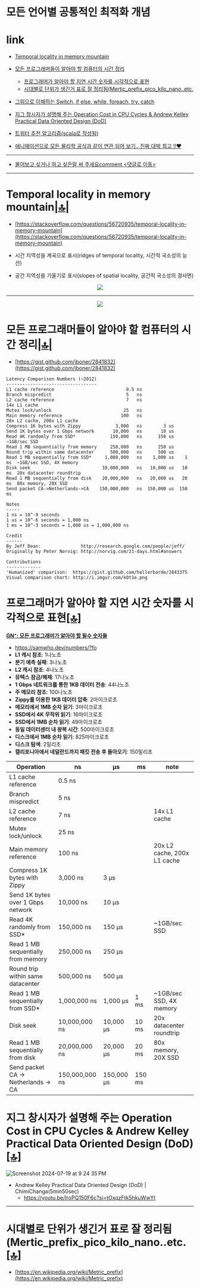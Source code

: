# 모든 언어별 공통적인 최적화 개념

# link

- [Temporal locality in memory mountain](#temporal-locality-in-memory-mountain)
- [모든 프로그래머들이 알아야 할 컴퓨터의 시간 정리](#모든-프로그래머들이-알아야-할-컴퓨터의-시간-정리)
  - [프로그래머가 알아야 할 지연 시간 숫자를 시각적으로 표현](#프로그래머가-알아야-할-지연-시간-숫자를-시각적으로-표현)
  - [시대별로 단위가 생긴거 표로 잘 정리됨(Mertic_prefix_pico_kilo_nano..etc.](#시대별로-단위가-생긴거-표로-잘-정리됨mertic_prefix_pico_kilo_nanoetc)

- [그림으로 이해하는 Switch, if else, while, foreach, try, catch](#그림으로-이해하는-switch-if-else-while-foreach-try-catch)
- [지그 창시자가 설명해 주는 Operation Cost in CPU Cycles & Andrew Kelley Practical Data Oriented Design (DoD)](#지그-창시자가-설명해-주는-operation-cost-in-cpu-cycles--andrew-kelley-practical-data-oriented-design-dod)

- [트위터 추천 알고리즘(scala로 작성됨)](#트위터-추천-알고리즘scala로-작성됨)
- [애니매이션으로 모든 물리학 공식과 같이 연관 되어 보기.. 진짜 대박 최고 !!❤](#애니매이션으로-모든-물리학-공식과-같이-연관-되어-보기-진짜-대박-최고-)

<hr />

- [물어보고 싶거나 하고 싶은말 써 주세요comment <댓글로 이동>](#comment)

<hr />

# Temporal locality in memory mountain[|🔝|](#link)
- [https://stackoverflow.com/questions/56720935/temporal-locality-in-memory-mountain](https://stackoverflow.com/questions/56720935/temporal-locality-in-memory-mountain)

- 시간 지역성을 계곡으로 표시(ridges of temporal locality, 시간적 국소성의 능선)
- 공간 지역성을 기울기로 표시(slopes of spatial locality, 공간적 국소성의 경사면)

<div align="center">
  <img src="https://github.com/user-attachments/assets/b1b1c634-ba57-46c7-bc46-b7f40bfd5b6c" />
</div>

<hr>

<p align="center">
  <img src="https://i.imgur.com/k0t1e.png" />
</p>

# 모든 프로그래머들이 알아야 할 컴퓨터의 시간 정리[|🔝|](#link)

- [https://gist.github.com/jboner/2841832](https://gist.github.com/jboner/2841832)

```
Latency Comparison Numbers (~2012)
----------------------------------
L1 cache reference                           0.5 ns
Branch mispredict                            5   ns
L2 cache reference                           7   ns                      14x L1 cache
Mutex lock/unlock                           25   ns
Main memory reference                      100   ns                      20x L2 cache, 200x L1 cache
Compress 1K bytes with Zippy             3,000   ns        3 us
Send 1K bytes over 1 Gbps network       10,000   ns       10 us
Read 4K randomly from SSD*             150,000   ns      150 us          ~1GB/sec SSD
Read 1 MB sequentially from memory     250,000   ns      250 us
Round trip within same datacenter      500,000   ns      500 us
Read 1 MB sequentially from SSD*     1,000,000   ns    1,000 us    1 ms  ~1GB/sec SSD, 4X memory
Disk seek                           10,000,000   ns   10,000 us   10 ms  20x datacenter roundtrip
Read 1 MB sequentially from disk    20,000,000   ns   20,000 us   20 ms  80x memory, 20X SSD
Send packet CA->Netherlands->CA    150,000,000   ns  150,000 us  150 ms

Notes
-----
1 ns = 10^-9 seconds
1 us = 10^-6 seconds = 1,000 ns
1 ms = 10^-3 seconds = 1,000 us = 1,000,000 ns

Credit
------
By Jeff Dean:               http://research.google.com/people/jeff/
Originally by Peter Norvig: http://norvig.com/21-days.html#answers

Contributions
-------------
'Humanized' comparison:  https://gist.github.com/hellerbarde/2843375
Visual comparison chart: http://i.imgur.com/k0t1e.png
``` 

# 프로그래머가 알아야 할 지연 시간 숫자를 시각적으로 표현[[🔝]](#link)
**[GN⁺: 모든 프로그래머가 알아야 할 필수 숫자들](<https://news.hada.io/topic?id=13749&utm_source=discord&utm_medium=bot&utm_campaign=1480>)**
  - https://samwho.dev/numbers/?fo
- **L1 캐시 참조**: 1나노초  
- **분기 예측 실패**: 3나노초  
- **L2 캐시 참조**: 4나노초  
- **뮤텍스 잠금/해제**: 17나노초  
- **1 Gbps 네트워크를 통한 1KB 데이터 전송**: 44나노초  
- **주 메모리 참조**: 100나노초  
- **Zippy를 이용한 1KB 데이터 압축**: 2마이크로초
- **메모리에서 1MB 순차 읽기**: 3마이크로초
- **SSD에서 4K 무작위 읽기**: 16마이크로초
- **SSD에서 1MB 순차 읽기**: 49마이크로초
- **동일 데이터센터 내 왕복 시간**: 500마이크로초
- **디스크에서 1MB 순차 읽기**: 825마이크로초
- **디스크 탐색**: 2밀리초
- **캘리포니아에서 네덜란드까지 패킷 전송 후 돌아오기**: 150밀리초

|Operation|ns|µs|ms|note|
|-|-|-|-|-|
|L1 cache reference|0.5 ns||||
|Branch mispredict|5 ns||||
|L2 cache reference|7 ns|||14x L1 cache|
|Mutex lock/unlock|25 ns||||
|Main memory reference|100 ns|||20x L2 cache, 200x L1 cache|
|Compress 1K bytes with Zippy|3,000 ns|3 µs|||
|Send 1K bytes over 1 Gbps network|10,000 ns|10 µs|||
|Read 4K randomly from SSD*|150,000 ns|150 µs||~1GB/sec SSD|
|Read 1 MB sequentially from memory|250,000 ns|250 µs|||
|Round trip within same datacenter|500,000 ns|500 µs|||
|Read 1 MB sequentially from SSD*|1,000,000 ns|1,000 µs|1 ms|~1GB/sec SSD, 4X memory|
|Disk seek|10,000,000 ns|10,000 µs|10 ms|20x datacenter roundtrip|
|Read 1 MB sequentially from disk|20,000,000 ns|20,000 µs|20 ms|80x memory, 20X SSD|
|Send packet CA -> Netherlands -> CA|150,000,000 ns|150,000 µs|150 ms||


# 지그 창시자가 설명해 주는 Operation Cost in CPU Cycles & Andrew Kelley Practical Data Oriented Design (DoD)[[🔝]](#link)

![Screenshot 2024-07-19 at 9 24 35 PM](https://github.com/user-attachments/assets/e863900c-6bf1-4a83-8585-0150d514c5f3)

- Andrew Kelley Practical Data Oriented Design (DoD) | ChimiChanga(5min50sec)
  - https://youtu.be/IroPQ150F6c?si=tOxqzFtk5hkuWwYt 

<hr />


# 시대별로 단위가 생긴거 표로 잘 정리됨(Mertic_prefix_pico_kilo_nano..etc.[[🔝]](#link)

- [https://en.wikipedia.org/wiki/Metric_prefix](https://en.wikipedia.org/wiki/Metric_prefix)

<table class="wikitable" style="padding: 0; text-align: center; width: 0">
<tbody><tr>
<th colspan="2">Prefix</th>
<th rowspan="2">Base 10
</th>
<th rowspan="2"><a href="/wiki/Decimal" title="Decimal">Decimal</a>
</th>
<th rowspan="2">Adoption<br /><sup id="cite_ref-3" class="reference"><a href="#cite_note-3">&#91;nb 1&#93;</a></sup>
</th></tr>
<tr>
<th>Name</th>
<th>Symbol
</th></tr>
<tr>
<td>quetta</td>
<td>Q</td>
<td style="text-align:left;"><a href="/wiki/Orders_of_magnitude_(numbers)#1030" title="Orders of magnitude (numbers)">10<sup>30</sup></a>
</td>
<td style="text-align:right; font-variant-numeric: tabular-nums;"><span style="white-space:nowrap">1<span style="margin-left:0.25em">000</span><span style="margin-left:0.25em">000</span><span style="margin-left:0.25em">000</span><span style="margin-left:0.25em">000</span><span style="margin-left:0.25em">000</span><span style="margin-left:0.25em">000</span><span style="margin-left:0.25em">000</span><span style="margin-left:0.25em">000</span><span style="margin-left:0.25em">000</span><span style="margin-left:0.25em">000</span></span></td>
<td rowspan="2">2022<sup id="cite_ref-newUnitAdoption_4-0" class="reference"><a href="#cite_note-newUnitAdoption-4">&#91;3&#93;</a></sup>
</td></tr>
<tr>
<td>ronna</td>
<td>R</td>
<td style="text-align:left;"><a href="/wiki/Orders_of_magnitude_(numbers)#1027" title="Orders of magnitude (numbers)">10<sup>27</sup></a>
</td>
<td style="text-align:right; font-variant-numeric: tabular-nums;"><span style="white-space:nowrap">1<span style="margin-left:0.25em">000</span><span style="margin-left:0.25em">000</span><span style="margin-left:0.25em">000</span><span style="margin-left:0.25em">000</span><span style="margin-left:0.25em">000</span><span style="margin-left:0.25em">000</span><span style="margin-left:0.25em">000</span><span style="margin-left:0.25em">000</span><span style="margin-left:0.25em">000</span></span>
</td></tr>
<tr>
<td>yotta</td>
<td>Y</td>
<td style="text-align:left;"><a href="/wiki/Orders_of_magnitude_(numbers)#1024" title="Orders of magnitude (numbers)">10<sup>24</sup></a>
</td>
<td style="text-align:right; font-variant-numeric: tabular-nums;"><span style="white-space:nowrap">1<span style="margin-left:0.25em">000</span><span style="margin-left:0.25em">000</span><span style="margin-left:0.25em">000</span><span style="margin-left:0.25em">000</span><span style="margin-left:0.25em">000</span><span style="margin-left:0.25em">000</span><span style="margin-left:0.25em">000</span><span style="margin-left:0.25em">000</span></span></td>
<td rowspan="2">1991
</td></tr>
<tr>
<td>zetta</td>
<td>Z</td>
<td style="text-align:left;"><a href="/wiki/Orders_of_magnitude_(numbers)#1021" title="Orders of magnitude (numbers)">10<sup>21</sup></a>
</td>
<td style="text-align:right; font-variant-numeric: tabular-nums;"><span style="white-space:nowrap">1<span style="margin-left:0.25em">000</span><span style="margin-left:0.25em">000</span><span style="margin-left:0.25em">000</span><span style="margin-left:0.25em">000</span><span style="margin-left:0.25em">000</span><span style="margin-left:0.25em">000</span><span style="margin-left:0.25em">000</span></span>
</td></tr>
<tr>
<td>exa</td>
<td>E</td>
<td style="text-align:left;"><a href="/wiki/Orders_of_magnitude_(numbers)#1018" title="Orders of magnitude (numbers)">10<sup>18</sup></a>
</td>
<td style="text-align:right; font-variant-numeric: tabular-nums;"><span style="white-space:nowrap">1<span style="margin-left:0.25em">000</span><span style="margin-left:0.25em">000</span><span style="margin-left:0.25em">000</span><span style="margin-left:0.25em">000</span><span style="margin-left:0.25em">000</span><span style="margin-left:0.25em">000</span></span></td>
<td rowspan="2">1975<sup id="cite_ref-5" class="reference"><a href="#cite_note-5">&#91;4&#93;</a></sup>
</td></tr>
<tr>
<td>peta</td>
<td>P</td>
<td style="text-align:left;"><a href="/wiki/Orders_of_magnitude_(numbers)#1015" title="Orders of magnitude (numbers)">10<sup>15</sup></a>
</td>
<td style="text-align:right; font-variant-numeric: tabular-nums;"><span style="white-space:nowrap">1<span style="margin-left:0.25em">000</span><span style="margin-left:0.25em">000</span><span style="margin-left:0.25em">000</span><span style="margin-left:0.25em">000</span><span style="margin-left:0.25em">000</span></span>
</td></tr>
<tr>
<td>tera</td>
<td>T</td>
<td style="text-align:left;"><a href="/wiki/Orders_of_magnitude_(numbers)#1012" title="Orders of magnitude (numbers)">10<sup>12</sup></a>
</td>
<td style="text-align:right; font-variant-numeric: tabular-nums;"><span style="white-space:nowrap">1<span style="margin-left:0.25em">000</span><span style="margin-left:0.25em">000</span><span style="margin-left:0.25em">000</span><span style="margin-left:0.25em">000</span></span></td>
<td rowspan="2">1960
</td></tr>
<tr>
<td><a href="/wiki/Giga-" title="Giga-">giga</a></td>
<td>G</td>
<td style="text-align:left;"><a href="/wiki/1,000,000,000" title="1,000,000,000">10<sup>9</sup></a>
</td>
<td style="text-align:right; font-variant-numeric: tabular-nums;"><span style="white-space:nowrap">1<span style="margin-left:0.25em">000</span><span style="margin-left:0.25em">000</span><span style="margin-left:0.25em">000</span></span>
</td></tr>
<tr>
<td><a href="/wiki/Mega-" title="Mega-">mega</a></td>
<td>M</td>
<td style="text-align:left;"><a href="/wiki/1,000,000" title="1,000,000">10<sup>6</sup></a>
</td>
<td style="text-align:right; font-variant-numeric: tabular-nums;"><span style="white-space:nowrap">1<span style="margin-left:0.25em">000</span><span style="margin-left:0.25em">000</span></span></td>
<td>1873
</td></tr>
<tr>
<td><a href="/wiki/Kilo-" title="Kilo-">kilo</a></td>
<td>k</td>
<td style="text-align:left;"><a href="/wiki/1000_(number)" title="1000 (number)">10<sup>3</sup></a>
</td>
<td style="text-align:right; font-variant-numeric: tabular-nums;"><span style="white-space:nowrap">1<span style="margin-left:0.25em">000</span></span></td>
<td rowspan="3">1795
</td></tr>
<tr>
<td><a href="/wiki/Hecto-" title="Hecto-">hecto</a></td>
<td>h</td>
<td style="text-align:left;"><a href="/wiki/100" title="100">10<sup>2</sup></a></td>
<td style="text-align:right; font-variant-numeric: tabular-nums;">100
</td></tr>
<tr>
<td><a href="/wiki/Deca-" title="Deca-">deca</a></td>
<td>da</td>
<td style="text-align:left;"><a href="/wiki/10" title="10">10<sup>1</sup></a></td>
<td style="text-align:right; font-variant-numeric: tabular-nums;">10
</td></tr>
<tr style="background:#EAECF0;color:black;">
<td>—</td>
<td>—</td>
<td style="text-align:left;"><a href="/wiki/1" title="1">10<sup>0</sup></a></td>
<td style="font-variant-numeric: tabular-nums;">1</td>
<td>—
</td></tr>
<tr>
<td><a href="/wiki/Deci-" title="Deci-">deci</a></td>
<td>d</td>
<td style="text-align:left;"><a href="/wiki/Orders_of_magnitude_(numbers)#10-1" title="Orders of magnitude (numbers)">10<sup>−1</sup></a>
</td>
<td style="text-align:left; font-variant-numeric: tabular-nums;">0.1</td>
<td rowspan="3">1795
</td></tr>
<tr>
<td><a href="/wiki/Centi-" title="Centi-">centi</a></td>
<td>c</td>
<td style="text-align:left;"><a href="/wiki/Orders_of_magnitude_(numbers)#10−2" title="Orders of magnitude (numbers)">10<sup>−2</sup></a>
</td>
<td style="text-align:left; font-variant-numeric: tabular-nums;">0.01
</td></tr>
<tr>
<td><a href="/wiki/Milli-" title="Milli-">milli</a></td>
<td>m</td>
<td style="text-align:left;"><a href="/wiki/Orders_of_magnitude_(numbers)#10−3" title="Orders of magnitude (numbers)">10<sup>−3</sup></a>
</td>
<td style="text-align:left; font-variant-numeric: tabular-nums;">0.001
</td></tr>
<tr>
<td><a href="/wiki/Micro-" title="Micro-">micro</a></td>
<td>μ</td>
<td style="text-align:left;"><a href="/wiki/Orders_of_magnitude_(numbers)#10−6" title="Orders of magnitude (numbers)">10<sup>−6</sup></a>
</td>
<td style="text-align:left; font-variant-numeric: tabular-nums;"><span style="white-space:nowrap">0.000<span style="margin-left:0.25em">001</span></span></td>
<td>1873
</td></tr>
<tr>
<td><a href="/wiki/Nano-" title="Nano-">nano</a></td>
<td>n</td>
<td style="text-align:left;"><a href="/wiki/Orders_of_magnitude_(numbers)#10−9" title="Orders of magnitude (numbers)">10<sup>−9</sup></a>
</td>
<td style="text-align:left; font-variant-numeric: tabular-nums;"><span style="white-space:nowrap">0.000<span style="margin-left:0.25em">000</span><span style="margin-left:0.25em">001</span></span></td>
<td rowspan="2">1960
</td></tr>
<tr>
<td>pico</td>
<td>p</td>
<td style="text-align:left;"><a href="/wiki/Orders_of_magnitude_(numbers)#10−12" title="Orders of magnitude (numbers)">10<sup>−12</sup></a>
</td>
<td style="text-align:left; font-variant-numeric: tabular-nums;"><span style="white-space:nowrap">0.000<span style="margin-left:0.25em">000</span><span style="margin-left:0.25em">000</span><span style="margin-left:0.25em">001</span></span>
</td></tr>
<tr>
<td>femto</td>
<td>f</td>
<td style="text-align:left;"><a href="/wiki/Orders_of_magnitude_(numbers)#10−15" title="Orders of magnitude (numbers)">10<sup>−15</sup></a>
</td>
<td style="text-align:left; font-variant-numeric: tabular-nums;"><span style="white-space:nowrap">0.000<span style="margin-left:0.25em">000</span><span style="margin-left:0.25em">000</span><span style="margin-left:0.25em">000</span><span style="margin-left:0.25em">001</span></span></td>
<td rowspan="2">1964
</td></tr>
<tr>
<td>atto</td>
<td>a</td>
<td style="text-align:left;"><a href="/wiki/Orders_of_magnitude_(numbers)#10−18" title="Orders of magnitude (numbers)">10<sup>−18</sup></a>
</td>
<td style="text-align:left; font-variant-numeric: tabular-nums;"><span style="white-space:nowrap">0.000<span style="margin-left:0.25em">000</span><span style="margin-left:0.25em">000</span><span style="margin-left:0.25em">000</span><span style="margin-left:0.25em">000</span><span style="margin-left:0.25em">001</span></span>
</td></tr>
<tr>
<td>zepto</td>
<td>z</td>
<td style="text-align:left;"><a href="/wiki/Orders_of_magnitude_(numbers)#10−21" title="Orders of magnitude (numbers)">10<sup>−21</sup></a>
</td>
<td style="text-align:left; font-variant-numeric: tabular-nums;"><span style="white-space:nowrap">0.000<span style="margin-left:0.25em">000</span><span style="margin-left:0.25em">000</span><span style="margin-left:0.25em">000</span><span style="margin-left:0.25em">000</span><span style="margin-left:0.25em">000</span><span style="margin-left:0.25em">001</span></span></td>
<td rowspan="2">1991
</td></tr>
<tr>
<td>yocto</td>
<td>y</td>
<td style="text-align:left;"><a href="/wiki/Orders_of_magnitude_(numbers)#10−24" title="Orders of magnitude (numbers)">10<sup>−24</sup></a>
</td>
<td style="text-align:left; font-variant-numeric: tabular-nums;"><span style="white-space:nowrap">0.000<span style="margin-left:0.25em">000</span><span style="margin-left:0.25em">000</span><span style="margin-left:0.25em">000</span><span style="margin-left:0.25em">000</span><span style="margin-left:0.25em">000</span><span style="margin-left:0.25em">000</span><span style="margin-left:0.25em">001</span></span>
</td></tr>
<tr>
<td>ronto</td>
<td>r</td>
<td style="text-align:left;"><a href="/wiki/Orders_of_magnitude_(numbers)#10−27" title="Orders of magnitude (numbers)">10<sup>−27</sup></a>
</td>
<td style="text-align:left; font-variant-numeric: tabular-nums;"><span style="white-space:nowrap">0.000<span style="margin-left:0.25em">000</span><span style="margin-left:0.25em">000</span><span style="margin-left:0.25em">000</span><span style="margin-left:0.25em">000</span><span style="margin-left:0.25em">000</span><span style="margin-left:0.25em">000</span><span style="margin-left:0.25em">000</span><span style="margin-left:0.25em">001</span></span></td>
<td rowspan="2">2022<sup id="cite_ref-newUnitAdoption_4-1" class="reference"><a href="#cite_note-newUnitAdoption-4">&#91;3&#93;</a></sup>
</td></tr>
<tr>
<td>quecto</td>
<td>q</td>
<td style="text-align:left;"><a href="/wiki/Orders_of_magnitude_(numbers)#10−30" title="Orders of magnitude (numbers)">10<sup>−30</sup></a>
</td>
<td style="text-align:left; font-variant-numeric: tabular-nums;"><span style="white-space:nowrap">0.000<span style="margin-left:0.25em">000</span><span style="margin-left:0.25em">000</span><span style="margin-left:0.25em">000</span><span style="margin-left:0.25em">000</span><span style="margin-left:0.25em">000</span><span style="margin-left:0.25em">000</span><span style="margin-left:0.25em">000</span><span style="margin-left:0.25em">000</span><span style="margin-left:0.25em">001</span></span>
</td></tr>
<tr>
<td style="text-align: left;" colspan="5">
<dl><dt>Notes</dt></dl>
<div class="reflist">
<div class="mw-references-wrap"><ol class="references">
<li id="cite_note-3"><span class="mw-cite-backlink"><b><a href="#cite_ref-3">^</a></b></span> <span class="reference-text">Prefixes adopted before 1960 already existed before SI. The introduction of the <a href="/wiki/Centimetre%E2%80%93gram%E2%80%93second_system_of_units" title="Centimetre–gram–second system of units">CGS system</a> was in 1873.</span>
</li>
</ol></div></div>
</td></tr></tbody></table>

- [https://en.wikipedia.org/wiki/Metric_prefix](https://en.wikipedia.org/wiki/Metric_prefix)

<hr>


- [https://ko.m.wikipedia.org/wiki/%EB%B0%80%EB%A6%AC](https://ko.m.wikipedia.org/wiki/%EB%B0%80%EB%A6%AC)

<table class="toccolours"><caption><b><a href="/wiki/SI_%EC%A0%91%EB%91%90%EC%96%B4" title="SI 접두어">SI 접두어</a></b><br><span style="font-size:small;"><span class="noprint plainlinks plainlinksneverexpand" style="white-space:nowrap; font-weight:normal; font-size:smaller; ;"><a href="/wiki/%ED%8B%80:SI_%EC%A0%91%EB%91%90%EC%96%B4" title="틀:SI 접두어"><span title="이 틀을 보기" style=";">v</span></a> <span style="font-size:smaller;">•</span> <a href="/w/index.php?title=%ED%8B%80%ED%86%A0%EB%A1%A0:SI_%EC%A0%91%EB%91%90%EC%96%B4&amp;action=edit&amp;redlink=1" class="new" title="틀토론:SI 접두어 (없는 문서)"><span title="이 틀에 대한 토론" style=";">d</span></a> <span style="font-size:smaller;">•</span> <a class="external text" href="https://ko.wikipedia.org/w/index.php?title=%ED%8B%80:SI_%EC%A0%91%EB%91%90%EC%96%B4&amp;action=edit"><span title="이 틀을 편집할 수 있습니다. 단, 저장하기 전에 미리 보기로 결과를 확인하여 주십시오." style=";">e</span></a> <span style="font-size:smaller;">•</span> <a class="external text" href="https://ko.wikipedia.org/w/index.php?title=%ED%8B%80:SI_%EC%A0%91%EB%91%90%EC%96%B4&amp;action=history"><span title="이 틀의 역사를 볼 수 있습니다." style=";">h</span></a></span></span>
</caption>
<tbody><tr style="background:#ccccff"><th>10<sup>n</sup></th>
<th>접두어
</th>
<th>기호
</th>
<th>배수
</th>
<th>십진수
</th></tr><tr><td>10<sup>30</sup></td>
<td><a href="/wiki/%ED%80%98%ED%83%80_(SI_%EC%A0%91%EB%91%90%EC%96%B4)" title="퀘타 (SI 접두어)">퀘타</a> (quetta)
</td>
<td>Q
</td>
<td>백<a href="/wiki/10000000000000000000000000000" class="mw-redirect" title="10000000000000000000000000000">양</a>
</td>
<td>1 000 000 000 000 000 000 000 000 000 000
</td></tr><tr><td>10<sup>27</sup></td>
<td><a href="/wiki/%EB%A1%A0%EB%82%98" title="론나">론나</a> (ronna)
</td>
<td>R
</td>
<td>천<a href="/wiki/1000000000000000000000000" class="mw-redirect" title="1000000000000000000000000">자</a>
</td>
<td>1 000 000 000 000 000 000 000 000 000
</td></tr><tr><td>10<sup>24</sup></td>
<td><a href="/wiki/%EC%9A%94%ED%83%80" title="요타">요타</a> (yotta)
</td>
<td>Y
</td>
<td>일<a href="/wiki/1000000000000000000000000" class="mw-redirect" title="1000000000000000000000000">자</a>
</td>
<td>1 000 000 000 000 000 000 000 000
</td></tr><tr><td>10<sup>21</sup></td>
<td><a href="/wiki/%EC%A0%9C%ED%83%80" title="제타">제타</a> (zetta)
</td>
<td>Z
</td>
<td>십<a href="/wiki/100000000000000000000" class="mw-redirect" title="100000000000000000000">해</a>
</td>
<td>1 000 000 000 000 000 000 000
</td></tr><tr><td>10<sup>18</sup></td>
<td><a href="/wiki/%EC%97%91%EC%82%AC" title="엑사">엑사</a> (exa)
</td>
<td>E
</td>
<td>백<a href="/wiki/10000000000000000" title="10000000000000000">경</a>
</td>
<td>1 000 000 000 000 000 000
</td></tr><tr><td>10<sup>15</sup></td>
<td><a href="/wiki/%ED%8E%98%ED%83%80_(SI_%EC%A0%91%EB%91%90%EC%96%B4)" title="페타 (SI 접두어)">페타</a> (peta)
</td>
<td>P
</td>
<td>천<a href="/wiki/1000000000000" title="1000000000000">조</a>
</td>
<td>1 000 000 000 000 000
</td></tr><tr><td>10<sup>12</sup></td>
<td><a href="/wiki/%ED%85%8C%EB%9D%BC_(SI_%EC%A0%91%EB%91%90%EC%96%B4)" title="테라 (SI 접두어)">테라</a> (tera)
</td>
<td>T
</td>
<td>일<a href="/wiki/1000000000000" title="1000000000000">조</a>
</td>
<td>1 000 000 000 000
</td></tr><tr><td>10<sup>9</sup></td>
<td><a href="/wiki/%EA%B8%B0%EA%B0%80" title="기가">기가</a> (giga)
</td>
<td>G
</td>
<td><a href="/wiki/1000000000" title="1000000000">십억</a>
</td>
<td>1 000 000 000
</td></tr><tr><td>10<sup>6</sup></td>
<td><a href="/wiki/%EB%A9%94%EA%B0%80" title="메가">메가</a> (mega)
</td>
<td>M
</td>
<td><a href="/wiki/1000000" title="1000000">백만</a>
</td>
<td>1 000 000
</td></tr><tr><td>10<sup>3</sup></td>
<td><a href="/wiki/%ED%82%AC%EB%A1%9C" title="킬로">킬로</a> (kilo)
</td>
<td>k
</td>
<td><a href="/wiki/1000" title="1000">천</a>
</td>
<td>1 000
</td></tr><tr><td>10<sup>2</sup></td>
<td><a href="/wiki/%ED%97%A5%ED%86%A0" title="헥토">헥토</a> (hecto)
</td>
<td>h
</td>
<td><a href="/wiki/100" title="100">백</a>
</td>
<td>100
</td></tr><tr><td>10<sup>1</sup></td>
<td><a href="/wiki/%EB%8D%B0%EC%B9%B4" title="데카">데카</a> (deca)
</td>
<td>da
</td>
<td><a href="/wiki/10" title="10">십</a>
</td>
<td>10
</td></tr><tr><td>10<sup>0</sup></td>
<td>
</td>
<td>
</td>
<td><a href="/wiki/1" title="1">일</a>
</td>
<td>1
</td></tr><tr><td>10<sup>−1</sup></td>
<td><a href="/wiki/%EB%8D%B0%EC%8B%9C" title="데시">데시</a> (deci)
</td>
<td>d
</td>
<td>십분의 일
</td>
<td>0.1
</td></tr><tr><td>10<sup>−2</sup></td>
<td><a href="/wiki/%EC%84%BC%ED%8B%B0" title="센티">센티</a> (centi)
</td>
<td>c
</td>
<td>백분의 일
</td>
<td>0.01
</td></tr><tr><td>10<sup>−3</sup></td>
<td><a class="mw-selflink selflink">밀리</a> (milli)
</td>
<td>m
</td>
<td>천분의 일
</td>
<td>0.001
</td></tr><tr><td>10<sup>−6</sup></td>
<td><a href="/wiki/%EB%A7%88%EC%9D%B4%ED%81%AC%EB%A1%9C" title="마이크로">마이크로</a> (micro)
</td>
<td>µ
</td>
<td>백만분의 일
</td>
<td>0.000 001
</td></tr><tr><td>10<sup>−9</sup></td>
<td><a href="/wiki/%EB%82%98%EB%85%B8" title="나노">나노</a> (nano)
</td>
<td>n
</td>
<td>십억분의 일
</td>
<td>0.000 000 001
</td></tr><tr><td>10<sup>−12</sup></td>
<td><a href="/wiki/%ED%94%BC%EC%BD%94" title="피코">피코</a> (pico)
</td>
<td>p
</td>
<td>일조분의 일
</td>
<td>0.000 000 000 001
</td></tr><tr><td>10<sup>−15</sup></td>
<td><a href="/wiki/%ED%8E%A8%ED%86%A0" title="펨토">펨토</a> (femto)
</td>
<td>f
</td>
<td>천조분의 일
</td>
<td>0.000 000 000 000 001
</td></tr><tr><td>10<sup>−18</sup></td>
<td><a href="/wiki/%EC%95%84%ED%86%A0" title="아토">아토</a> (atto)
</td>
<td>a
</td>
<td>백경분의 일
</td>
<td>0.000 000 000 000 000 001
</td></tr><tr><td>10<sup>−21</sup></td>
<td><a href="/wiki/%EC%A0%AD%ED%86%A0" title="젭토">젭토</a> (zepto)
</td>
<td>z
</td>
<td>십해분의 일
</td>
<td>0.000 000 000 000 000 000 001
</td></tr><tr><td>10<sup>−24</sup></td>
<td><a href="/wiki/%EC%9A%95%ED%86%A0" title="욕토">욕토</a> (yocto)
</td>
<td>y
</td>
<td>일자분의 일
</td>
<td>0.000 000 000 000 000 000 000 001
</td></tr><tr><td>10<sup>−27</sup></td>
<td><a href="/wiki/%EB%A1%A0%ED%86%A0" title="론토">론토</a> (ronto)
</td>
<td>r
</td>
<td>천자분의 일
</td>
<td>0.000 000 000 000 000 000 000 000 001
</td></tr><tr><td>10<sup>−30</sup></td>
<td><a href="/wiki/%ED%80%99%ED%86%A0" title="퀙토">퀙토</a> (quecto)
</td>
<td>q
</td>
<td>백양분의 일
</td>
<td>0.000 000 000 000 000 000 000 000 000 001
</td></tr></tbody></table>


# 트위터 추천 알고리즘(scala로 작성됨)[[🔝]](#link)

- [https://github.com/twitter/the-algorithm](https://github.com/twitter/the-algorithm)

<hr>

# 애니매이션으로 모든 물리학 공식과 같이 연관 되어 보기.. 진짜 대박 최고 !!❤[[🔝]](#link)
- [Animation vs. Physics | Alan Becker](https://youtu.be/ErMSHiQRnc8?si=mG-sttkOox6CS7Oq)
  - [한글 버젼 애니메이션 vs 물리학 한글 자막 | 물리학과](https://youtu.be/qYJbrCQovzE?si=pBsAExRd1E3sVXBO)
- [Animation vs. Math | Alan Becker](https://youtu.be/B1J6Ou4q8vE?si=53zJzMx2_-mTXdbS)



<hr />

<hr />

- Rust without crates.io
  - [https://thomask.sdf.org/blog/2023/11/14/rust-without-crates-io.html](https://thomask.sdf.org/blog/2023/11/14/rust-without-crates-io.html)

- Memory Issues
  - [https://www.youtube.com/playlist?list=PL9IEJIKnBJjGAINguks7wyq7TAnHOZGRl](https://www.youtube.com/playlist?list=PL9IEJIKnBJjGAINguks7wyq7TAnHOZGRl)

- switch문과 if문의 성능 비교 (ISA관점에서)
  - [https://thinkpro.tistory.com/m/132](https://thinkpro.tistory.com/m/132)

<hr />

# 그림으로 이해하는 Switch, if else, while, foreach, try, catch[|🔝|](#link)

<p align="center">
  <img src="https://yt3.ggpht.com/YXq5z7b_VJXXgFtIEzRMIlce8OhyggmzFxk91SSm7JBo1yO3Z3jbOJ50he4n7pCsOXk410P-Vdpa3Vs=s1600-nd-v1" />
</p>


<h1 id="comment">물어보고 싶거나 하고 싶은말 써 주세요comment<a href="#link">|🔝|</a></h1>

<script src="https://utteranc.es/client.js" repo="YoungHaKim7/blog_comments_bot" issue-term="url"
    theme="github-light" crossorigin="anonymous" async>
</script>
